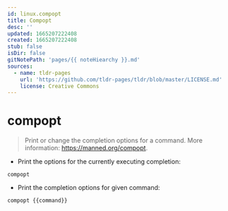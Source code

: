 ```yaml
---
id: linux.compopt
title: Compopt
desc: ''
updated: 1665207222408
created: 1665207222408
stub: false
isDir: false
gitNotePath: 'pages/{{ noteHiearchy }}.md'
sources:
  - name: tldr-pages
    url: 'https://github.com/tldr-pages/tldr/blob/master/LICENSE.md'
    license: Creative Commons
---
```

# compopt

> Print or change the completion options for a command.
> More information: <https://manned.org/compopt>.

- Print the options for the currently executing completion:

`compopt`

- Print the completion options for given command:

`compopt {{command}}`

